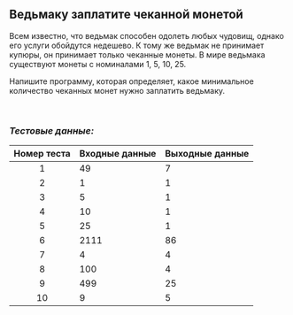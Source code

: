 ## Ведьмаку заплатите чеканной монетой

Всем известно, что ведьмак способен одолеть любых чудовищ, однако его услуги обойдутся недешево. К тому же ведьмак не принимает купюры, он принимает только чеканные монеты. В мире ведьмака существуют монеты с номиналами 1, 5, 10, 25.

Напишите программу, которая определяет, какое минимальное количество чеканных монет нужно заплатить ведьмаку.

<br>

### *Тестовые данные:*

| Номер теста | Входные данные | Выходные данные |
|:-----------:|----------------|-----------------|
|      1      | 49             | 7               |
|      2      | 1              | 1               |
|      3      | 5              | 1               |
|      4      | 10             | 1               |
|      5      | 25             | 1               |
|      6      | 2111           | 86              |
|      7      | 4              | 4               |
|      8      | 100            | 4               |
|      9      | 499            | 25              |
|     10      | 9              | 5               |